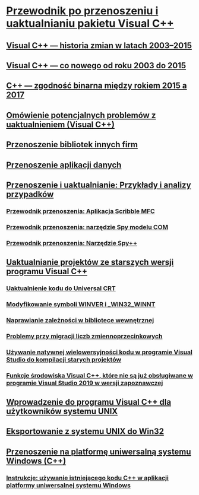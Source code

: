 # [Przewodnik po przenoszeniu i uaktualnianiu pakietu Visual C++](visual-cpp-porting-and-upgrading-guide.md)
## [Visual C++ — historia zmian w latach 2003–2015](visual-cpp-change-history-2003-2015.md)
## [Visual C++ — co nowego od roku 2003 do 2015](visual-cpp-what-s-new-2003-through-2015.md)
## [C++ — zgodność binarna między rokiem 2015 a 2017](binary-compat-2015-2017.md)
## [Omówienie potencjalnych problemów z uaktualnieniem (Visual C++)](overview-of-potential-upgrade-issues-visual-cpp.md)
## [Przenoszenie bibliotek innych firm](porting-third-party-libraries.md)
## [Przenoszenie aplikacji danych](porting-data-applications.md)
## [Przenoszenie i uaktualnianie: Przykłady i analizy przypadków](porting-and-upgrading-examples-and-case-studies.md)
### [Przewodnik przenoszenia: Aplikacja Scribble MFC](porting-guide-mfc-scribble.md)
### [Przewodnik przenoszenia: narzędzie Spy modelu COM](porting-guide-com-spy.md)
### [Przewodnik przenoszenia: Narzędzie Spy++](porting-guide-spy-increment.md)
## [Uaktualnianie projektów ze starszych wersji programu Visual C++](upgrading-projects-from-earlier-versions-of-visual-cpp.md)
### [Uaktualnienie kodu do Universal CRT](upgrade-your-code-to-the-universal-crt.md)
### [Modyfikowanie symboli WINVER i _WIN32_WINNT](modifying-winver-and-win32-winnt.md)
### [Naprawianie zależności w bibliotece wewnętrznej](fix-your-dependencies-on-library-internals.md)
### [Problemy przy migracji liczb zmiennoprzecinkowych](floating-point-migration-issues.md)
### [Używanie natywnej wielowersyjności kodu w programie Visual Studio do kompilacji starych projektów](use-native-multi-targeting.md)
### [Funkcje środowiska Visual C++, które nie są już obsługiwane w programie Visual Studio 2019 w wersji zapoznawczej](features-deprecated-in-visual-studio.md)
## [Wprowadzenie do programu Visual C++ dla użytkowników systemu UNIX](introduction-to-visual-cpp-for-unix-users.md)
## [Eksportowanie z systemu UNIX do Win32](porting-from-unix-to-win32.md)
## [Przenoszenie na platformę uniwersalną systemu Windows (C++)](porting-to-the-universal-windows-platform-cpp.md)
### [Instrukcje: używanie istniejącego kodu C++ w aplikacji platformy uniwersalnej systemu Windows](how-to-use-existing-cpp-code-in-a-universal-windows-platform-app.md)
